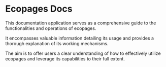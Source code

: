# Ecopages Docs

This documentation application serves as a comprehensive guide to the functionalities and operations of ecopages.

It encompasses valuable information detailing its usage and provides a thorough explanation of its working mechanisms.

The aim is to offer users a clear understanding of how to effectively utilize ecopages and leverage its capabilities to their full extent.
